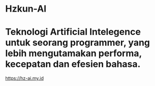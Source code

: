 
# Hzkun-AI

Teknologi Artificial Intelegence untuk seorang programmer, yang lebih mengutamakan performa, kecepatan dan efesien bahasa.
=======

https://hz-ai.my.id
